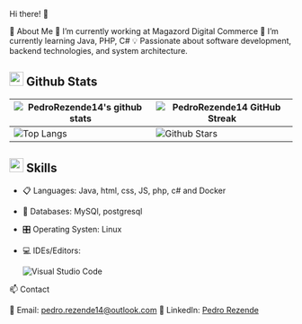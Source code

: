 Hi there! 👋

🚀 About Me
🔭 I’m currently working at Magazord Digital Commerce
🌱 I’m currently learning Java, PHP, C#
💡 Passionate about software development, backend technologies, and system architecture.

## <img src="https://media.giphy.com/media/iY8CRBdQXODJSCERIr/giphy.gif" width="25"> <b>Github Stats</b>

| ![PedroRezende14's github stats](https://github-readme-stats.vercel.app/api?username=PedroRezende14&theme=tokyonight&show_icons=true)             | ![PedroRezende14 GitHub Streak](https://github-readme-streak-stats.herokuapp.com/?user=PedroRezende14&theme=tokyonight)                                                                                                           |
| --------------------------------------------------------------------------------------------------------------------------------- | ----------------------------------------------------------------------------------------------------------------------------------------------------------------------------------------------------------------- |
| ![Top Langs](https://github-readme-stats.vercel.app/api/top-langs/?username=PedroRezende14&theme=tokyonight&langs_count=8&layout=compact) | ![Github Stars](https://github-readme-stats.vercel.app/api?username=PedroRezende14&show_icons=true&locale=en&count_private=true&hide_rank=true&custom_title=My%20GitHub%20Stats&disable_animations=true&theme=tokyonight) |

## <img src="https://media2.giphy.com/media/QssGEmpkyEOhBCb7e1/giphy.gif?cid=ecf05e47a0n3gi1bfqntqmob8g9aid1oyj2wr3ds3mg700bl&rid=giphy.gif" width ="25"><b> Skills</b>


<p align="center">
  
- 📋 Languages:
   Java, html, css, JS, php, c# and Docker
    
- 💾 Databases:
    MySQl, postgresql
    
- 🎛️ Operating Systen:
    Linux
    
- 💻 IDEs/Editors:
    
    ![Visual Studio Code](https://img.shields.io/badge/Visual%20Studio%20Code-0078d7.svg?style=for-the-badge&logo=visual-studio-code&logoColor=white)
    


📫 Contact

📧 Email: pedro.rezende14@outlook.com
💼 LinkedIn: [Pedro Rezende](https://www.linkedin.com/in/pedrolgrezende/)

</p>
<br> 
<!--
**PedroRezende14/PedroRezende14** is a ✨ _special_ ✨ repository because its `README.md` (this file) appears on your GitHub profile.
Here are some ideas to get you started:
- 🔭 I’m currently working on ...
- 🌱 I’m currently learning ...
- 👯 I’m looking to collaborate on ...
- 🤔 I’m looking for help with ...
- 💬 Ask me about ...
- 📫 How to reach me: ...
- 😄 Pronouns: ...
- ⚡ Fun fact: ...
-->
